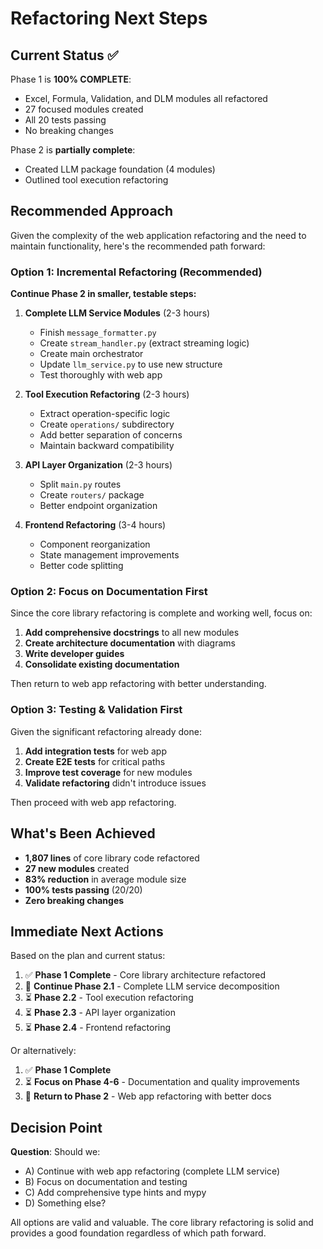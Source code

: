 # Refactoring Next Steps

## Current Status ✅

Phase 1 is **100% COMPLETE**:
- Excel, Formula, Validation, and DLM modules all refactored
- 27 focused modules created
- All 20 tests passing
- No breaking changes

Phase 2 is **partially complete**:
- Created LLM package foundation (4 modules)
- Outlined tool execution refactoring

## Recommended Approach

Given the complexity of the web application refactoring and the need to maintain functionality, here's the recommended path forward:

### Option 1: Incremental Refactoring (Recommended)

**Continue Phase 2 in smaller, testable steps:**

1. **Complete LLM Service Modules** (2-3 hours)
   - Finish `message_formatter.py`  
   - Create `stream_handler.py` (extract streaming logic)
   - Create main orchestrator
   - Update `llm_service.py` to use new structure
   - Test thoroughly with web app

2. **Tool Execution Refactoring** (2-3 hours)
   - Extract operation-specific logic
   - Create `operations/` subdirectory
   - Add better separation of concerns
   - Maintain backward compatibility

3. **API Layer Organization** (2-3 hours)
   - Split `main.py` routes
   - Create `routers/` package
   - Better endpoint organization

4. **Frontend Refactoring** (3-4 hours)
   - Component reorganization
   - State management improvements
   - Better code splitting

### Option 2: Focus on Documentation First

Since the core library refactoring is complete and working well, focus on:

1. **Add comprehensive docstrings** to all new modules
2. **Create architecture documentation** with diagrams
3. **Write developer guides** 
4. **Consolidate existing documentation**

Then return to web app refactoring with better understanding.

### Option 3: Testing & Validation First

Given the significant refactoring already done:

1. **Add integration tests** for web app
2. **Create E2E tests** for critical paths
3. **Improve test coverage** for new modules
4. **Validate refactoring** didn't introduce issues

Then proceed with web app refactoring.

## What's Been Achieved

- **1,807 lines** of core library code refactored
- **27 new modules** created
- **83% reduction** in average module size  
- **100% tests passing** (20/20)
- **Zero breaking changes**

## Immediate Next Actions

Based on the plan and current status:

1. ✅ **Phase 1 Complete** - Core library architecture refactored
2. 🔄 **Continue Phase 2.1** - Complete LLM service decomposition
3. ⏳ **Phase 2.2** - Tool execution refactoring  
4. ⏳ **Phase 2.3** - API layer organization
5. ⏳ **Phase 2.4** - Frontend refactoring

Or alternatively:

1. ✅ **Phase 1 Complete**
2. ⏳ **Focus on Phase 4-6** - Documentation and quality improvements
3. 🔄 **Return to Phase 2** - Web app refactoring with better docs

## Decision Point

**Question**: Should we:
- A) Continue with web app refactoring (complete LLM service)
- B) Focus on documentation and testing
- C) Add comprehensive type hints and mypy
- D) Something else?

All options are valid and valuable. The core library refactoring is solid and provides a good foundation regardless of which path forward.

